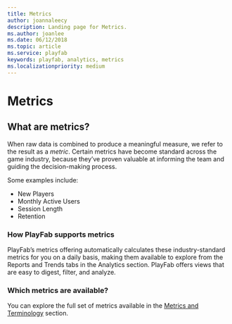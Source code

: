 ```yaml
---
title: Metrics
author: joannaleecy
description: Landing page for Metrics.
ms.author: joanlee
ms.date: 06/12/2018
ms.topic: article
ms.service: playfab
keywords: playfab, analytics, metrics
ms.localizationpriority: medium
---
```


# Metrics

## What are metrics?

When raw data is combined to produce a meaningful measure, we refer to the result as a *metric*. Certain metrics have become standard across the game industry, because they’ve proven valuable at informing the team and guiding the decision-making process.

Some examples include:
  
- New Players  
- Monthly Active Users  
- Session Length  
- Retention  

### How PlayFab supports metrics

PlayFab’s metrics offering automatically calculates these industry-standard metrics for you on a daily basis, making them available to explore from the Reports and Trends tabs in the Analytics section. PlayFab offers views that are easy to digest, filter, and analyze.  

### Which metrics are available?

You can explore the full set of metrics available in the [Metrics and Terminology](metrics-and-terminology.md) section.
